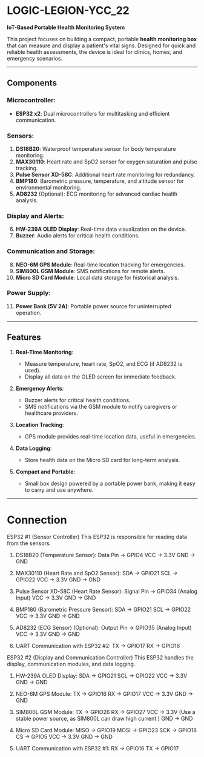 
# LOGIC-LEGION-YCC_22
**IoT-Based Portable Health Monitoring System**

This project focuses on building a compact, portable **health monitoring box** that can measure and display a patient's vital signs. Designed for quick and reliable health assessments, the device is ideal for clinics, homes, and emergency scenarios.

---

## Components
### Microcontroller:
- **ESP32 x2**: Dual microcontrollers for multitasking and efficient communication.

### Sensors:
1. **DS18B20**: Waterproof temperature sensor for body temperature monitoring.
2. **MAX30110**: Heart rate and SpO2 sensor for oxygen saturation and pulse tracking.
3. **Pulse Sensor XD-58C**: Additional heart rate monitoring for redundancy.
4. **BMP180**: Barometric pressure, temperature, and altitude sensor for environmental monitoring.
5. **AD8232** (Optional): ECG monitoring for advanced cardiac health analysis.

### Display and Alerts:
6. **HW-239A OLED Display**: Real-time data visualization on the device.
7. **Buzzer**: Audio alerts for critical health conditions.

### Communication and Storage:
8. **NEO-6M GPS Module**: Real-time location tracking for emergencies.
9. **SIM800L GSM Module**: SMS notifications for remote alerts.
10. **Micro SD Card Module**: Local data storage for historical analysis.

### Power Supply:
11. **Power Bank (5V 2A)**: Portable power source for uninterrupted operation.

---

## Features
1. **Real-Time Monitoring**:
   - Measure temperature, heart rate, SpO2, and ECG (if AD8232 is used).
   - Display all data on the OLED screen for immediate feedback.

2. **Emergency Alerts**:
   - Buzzer alerts for critical health conditions.
   - SMS notifications via the GSM module to notify caregivers or healthcare providers.

3. **Location Tracking**:
   - GPS module provides real-time location data, useful in emergencies.

4. **Data Logging**:
   - Store health data on the Micro SD card for long-term analysis.

5. **Compact and Portable**:
   - Small box design powered by a portable power bank, making it easy to carry and use anywhere.

---

# Connection

ESP32 #1 (Sensor Controller)
This ESP32 is responsible for reading data from the sensors.

1) DS18B20 (Temperature Sensor):
Data Pin → GPIO4
VCC → 3.3V
GND → GND

2) MAX30110 (Heart Rate and SpO2 Sensor):
SDA → GPIO21
SCL → GPIO22
VCC → 3.3V
GND → GND

3) Pulse Sensor XD-58C (Heart Rate Sensor):
Signal Pin → GPIO34 (Analog Input)
VCC → 3.3V
GND → GND

4) BMP180 (Barometric Pressure Sensor):
SDA → GPIO21
SCL → GPIO22
VCC → 3.3V
GND → GND

5) AD8232 (ECG Sensor) (Optional):
Output Pin → GPIO35 (Analog Input)
VCC → 3.3V
GND → GND

6) UART Communication with ESP32 #2:
TX → GPIO17
RX → GPIO16

ESP32 #2 (Display and Communication Controller)
This ESP32 handles the display, communication modules, and data logging.

1) HW-239A OLED Display:
SDA → GPIO21
SCL → GPIO22
VCC → 3.3V
GND → GND

2) NEO-6M GPS Module:
TX → GPIO16
RX → GPIO17
VCC → 3.3V
GND → GND

3) SIM800L GSM Module:
TX → GPIO26
RX → GPIO27
VCC → 3.3V (Use a stable power source, as SIM800L can draw high current.)
GND → GND

4) Micro SD Card Module:
MISO → GPIO19
MOSI → GPIO23
SCK → GPIO18
CS → GPIO5
VCC → 3.3V
GND → GND

5) UART Communication with ESP32 #1:
RX → GPIO16
TX → GPIO17
